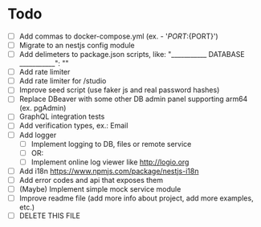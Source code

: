 # Todo

- [ ] Add commas to docker-compose.yml (ex. - '${PORT}:${PORT}')
- [ ] Migrate to an nestjs config module
- [ ] Add delimeters to package.json scripts, like: "___________ DATABASE ___________": ""
- [ ] Add rate limiter
- [ ] Add rate limiter for /studio
- [ ] Improve seed script (use faker js and real password hashes)
- [ ] Replace DBeaver with some other DB admin panel supporting arm64 (ex. pgAdmin)
- [ ] GraphQL integration tests
- [ ] Add verification types, ex.: Email
- [ ] Add logger
  - [ ] Implement logging to DB, files or remote service
  - [ ] OR:
  - [ ] Implement online log viewer like http://logio.org
- [ ] Add i18n https://www.npmjs.com/package/nestjs-i18n
- [ ] Add error codes and api that exposes them
- [ ] (Maybe) Implement simple mock service module
- [ ] Improve readme file (add more info about project, add more examples, etc.)
- [ ] DELETE THIS FILE
